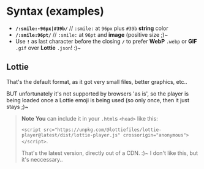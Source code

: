 # Syntax (examples)
* **`/:smile:-96px|#39b/`** // `:smile:` at `96px` plus `#39b` **string** color
* **`/:smile:96pt/`** // `:smile:` at `96pt` and **image** (positive size ;)~
* Use **`!`** as last character before the closing **`/`** to prefer **WebP** `.webp` or **GIF** `.gif` over **Lottie** `.json`! :)~

## Lottie
That's the default format, as it got very small files, better graphics, etc..

BUT unfortunately it's not supported by browsers 'as is', so the player is being loaded once a Lottie emoji is being used
(so only once, then it just stays ;)~

> **Note**
> **You** can include it in your `.html`s `<head>` like this:
>
> `<script src="https://unpkg.com/@lottiefiles/lottie-player@latest/dist/lottie-player.js" crossorigin="anonymous"></script>`.
>
> That's the latest version, directly out of a CDN. :)~
> I don't like this, but it's neccessary..
